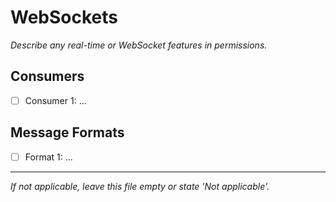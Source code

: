 # WebSockets

_Describe any real-time or WebSocket features in permissions._

## Consumers
- [ ] Consumer 1: ...

## Message Formats
- [ ] Format 1: ...

---

_If not applicable, leave this file empty or state 'Not applicable'._
